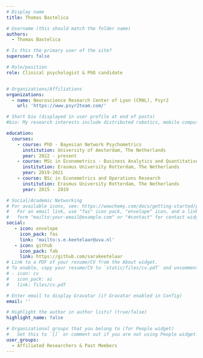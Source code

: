```yaml
---
# Display name
title: Thomas Bastelica

# Username (this should match the folder name)
authors:
  - Thomas Bastelica

# Is this the primary user of the site?
superuser: false

# Role/position
role: Clinical psychologist & PhD candidate


# Organizations/Affiliations
organizations:
  - name: Neuroscience Research Center of Lyon (CRNL), Psyr2
    url: 'https://www.psyr2team.com/'

# Short bio (displayed in user profile at end of posts)
#bio: My research interests include distributed robotics, mobile computing and programmable matter.

education:
  courses:
    - course: PhD - Bayesian Network Psychometrics
      institution: University of Amsterdam, The Netherlands
      year: 2022 - present
    - course: MSc in Econometrics - Business Analytics and Quantitative Marketing
      institution: Erasmus University Rotterdam, The Netherlands
      year: 2019-2021
    - course: BSc in Econometrics and Operations Research
      institution: Erasmus University Rotterdam, The Netherlands
      year: 2015 - 2019

# Social/Academic Networking
# For available icons, see: https://wowchemy.com/docs/getting-started/page-builder/#icons
#   For an email link, use "fas" icon pack, "envelope" icon, and a link in the
#   form "mailto:your-email@example.com" or "#contact" for contact widget.
social:
   - icon: envelope
     icon_pack: fas
     link: 'mailto:s.e.keetelaar@uva.nl'
   - icon: github
     icon_pack: fab
     link: https://github.com/sarakeetelaar
# Link to a PDF of your resume/CV from the About widget.
# To enable, copy your resume/CV to `static/files/cv.pdf` and uncomment the lines below.
# - icon: cv
#   icon_pack: ai
#   link: files/cv.pdf

# Enter email to display Gravatar (if Gravatar enabled in Config)
email: ''

# Highlight the author in author lists? (true/false)
highlight_name: false

# Organizational groups that you belong to (for People widget)
#   Set this to `[]` or comment out if you are not using People widget.
user_groups:
  - Affiliated Researchers & Past Members
---
```

